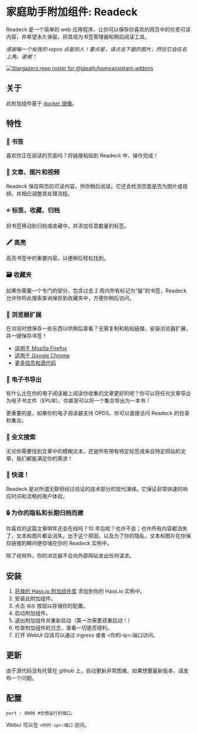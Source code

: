 # 家庭助手附加组件: Readeck

Readeck 是一个简单的 web 应用程序，让你可以保存你喜欢的网页中的珍贵可读内容，并希望永久保留。将其视为书签管理器和稍后阅读工具。

_感谢每一个给我的 repos 点星的人！要点星，请点击下面的图片，然后它会在右上角。谢谢！_

[![Stargazers repo roster for @jdeath/homeassistant-addons](https://reporoster.com/stars/jdeath/homeassistant-addons)](https://github.com/jdeath/homeassistant-addons/stargazers)

## 关于

此附加组件基于 [docker 镜像](https://codeberg.org/readeck/readeck)。

## 特性

### 🔖 书签

喜欢你正在阅读的页面吗？将链接粘贴到 Readeck 中，操作完成！

### 📸 文章、图片和视频

Readeck 保存网页的可读内容，供你稍后阅读。它还会检测页面是否为图片或视频，并相应调整其处理流程。

### ⭐ 标签、收藏、归档

将书签移动到归档或收藏中，并添加任意数量的标签。

### 🖍️ 高亮

高亮书签中的重要内容，以便稍后轻松找到。

### 🗃️ 收藏夹

如果你需要一个专门的部分，包含过去 2 周内所有标记为“猫”的书签，Readeck 允许你将此搜索查询保存到收藏夹中，方便你稍后访问。

### 🧩 浏览器扩展

在浏览时想保存一些东西以供稍后查看？无需复制和粘贴链接。安装浏览器扩展，并一键保存书签！

- [适用于 Mozilla Firefox](https://addons.mozilla.org/en-US/firefox/addon/readeck/)
- [适用于 Google Chrome](https://chromewebstore.google.com/detail/readeck/jnmcpmfimecibicbojhopfkcbmkafhee)
- [更多信息和源代码](https://codeberg.org/readeck/browser-extension)

### 📖 电子书导出

有什么比在你的电子阅读器上阅读你收集的文章更好的呢？你可以将任何文章导出为电子书文件（EPUB）。你甚至可以将一个集合导出为一本书！

更重要的是，如果你的电子阅读器支持 OPDS，你可以直接访问 Readeck 的目录和集合。

### 🔎 全文搜索

无论你需要找到文章中的模糊文本，还是所有带有特定标签或来自特定网站的文章，我们都能满足你的需求！

### 🚀 快速！

Readeck 是对所谓无聊但经过验证的技术部分的现代演绎。它保证非常快速的响应时间和流畅的用户体验。

### 🔒 为你的隐私和长期归档而建

你喜欢的这篇文章明年还会在线吗？10 年后呢？也许不会；也许所有内容都消失了，文本和图片都会消失。出于这个原因，以及为了你的隐私，文本和图片在你保存链接的瞬间便存储在你的 Readeck 实例中。

除了视频外，你的浏览器不会向外部网站发出任何请求。

## 安装

1. [将我的 Hass.io 附加组件库][repository] 添加到你的 Hass.io 实例中。
1. 安装此附加组件。
1. 点击 `保存` 按钮以存储你的配置。
1. 启动附加组件。
1. 退出附加组件并重新启动（第一次需要双重启动！）
1. 检查附加组件的日志，查看一切是否顺利。
1. 打开 WebUI 应该可以通过 ingress 或者 <你的-ip>:端口访问。

## 更新
由于源代码没有托管在 github 上，自动更新非常困难。如果想要最新版本，请发布一个问题。

## 配置

```
port : 8000 #你想运行的端口。
```

Webui 可以在 `<你的-ip>:端口` 访问。

[repository]: https://github.com/jdeath/homeassistant-addons